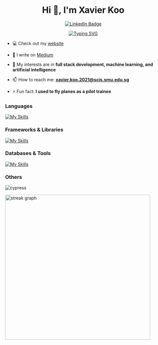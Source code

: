 <div align="center">
  <h1 align="center">Hi 👋, I'm Xavier Koo</h1>
 <div id="badges">
  <a href="https://www.linkedin.com/in/xavier-koo/">
    <img src="https://img.shields.io/badge/LinkedIn-blue?style=for-the-badge&logo=linkedin&logoColor=white" alt="LinkedIn Badge"/>
  </a>
</div>

[![Typing SVG](https://readme-typing-svg.herokuapp.com?center=true&lines=Aspiring+Software+Engineer;SMU+Information+Systems+Student)](https://git.io/typing-svg)
</div>

- 💻 Check out my [website](https://xavierkoo.github.io/)

- 📝 I write on [Medium](https://medium.com/@xavier2812)

- 🔭 My interests are in **full stack development, machine learning, and artificial intelligence**

- 📫 How to reach me: **xavier.koo.2021@scis.smu.edu.sg**

- ⚡ Fun fact: **I used to fly planes as a pilot trainee**

### Languages 
[![My Skills](https://skillicons.dev/icons?i=html,css,sass,js,ts,java,dart)](https://skillicons.dev)

### Frameworks & Libraries
[![My Skills](https://skillicons.dev/icons?i=bootstrap,react,vue,nodejs,express,electron,jest,spring,flutter,fastapi)](https://skillicons.dev)

### Databases & Tools
[![My Skills](https://skillicons.dev/icons?i=mongodb,mysql,sqlite,docker,aws,git,github,idea,rabbitmq,vite,heroku,netlify,figma)](https://skillicons.dev)
<br />

### Others
![cypress](https://img.shields.io/badge/-cypress-%23E5E5E5?style=for-the-badge&logo=cypress&logoColor=058a5e)

<img src="https://streak-stats.demolab.com?user=xavierkoo&locale=en&mode=weekly&theme=buefyla&hide_border=false&border_radius=6&order=3" width="468" alt="streak graph"  />

